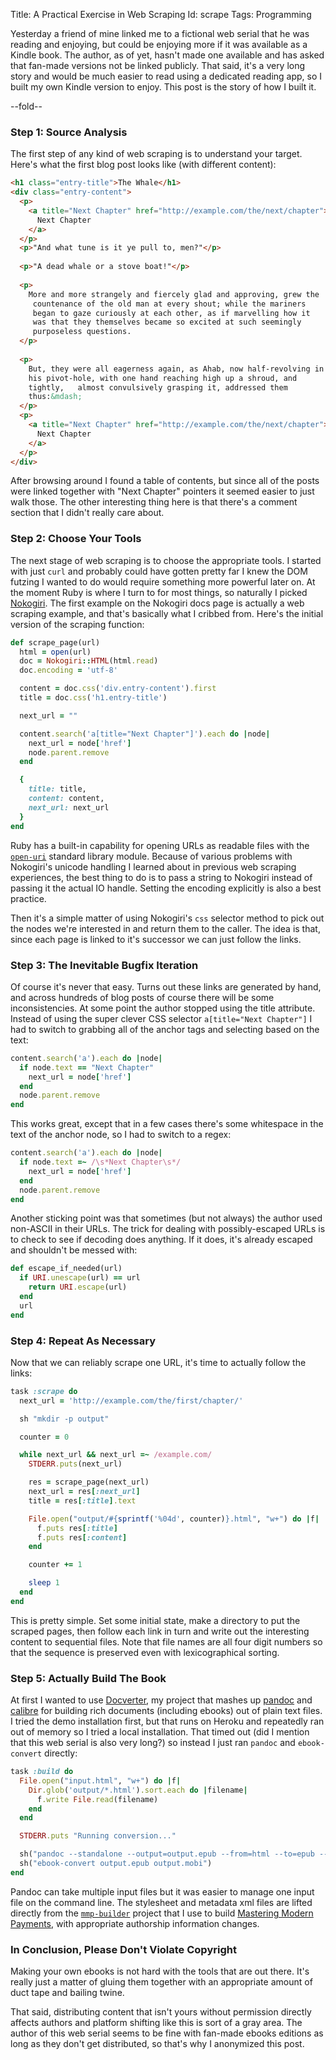 Title: A Practical Exercise in Web Scraping
Id:    scrape
Tags:  Programming

Yesterday a friend of mine linked me to a fictional web serial that he was reading and enjoying, but could be enjoying more if it was available as a Kindle book. The author, as of yet, hasn't made one available and has asked that fan-made versions not be linked publicly. 
That said, it's a very long story and would be much easier to read using a dedicated reading app, so I built my own Kindle version to enjoy. This post is the story of how I built it.

--fold--

### Step 1: Source Analysis

The first step of any kind of web scraping is to understand your target. Here's what the first blog post looks like (with different content):

```html
<h1 class="entry-title">The Whale</h1>
<div class="entry-content">
  <p>
    <a title="Next Chapter" href="http://example.com/the/next/chapter">
      Next Chapter
    </a>
  </p>
  <p>"And what tune is it ye pull to, men?"</p>
  
  <p>"A dead whale or a stove boat!"</p>
  
  <p>
    More and more strangely and fiercely glad and approving, grew the
     countenance of the old man at every shout; while the mariners
     began to gaze curiously at each other, as if marvelling how it
     was that they themselves became so excited at such seemingly
     purposeless questions.
  </p>
  
  <p>
    But, they were all eagerness again, as Ahab, now half-revolving in
    his pivot-hole, with one hand reaching high up a shroud, and
    tightly,   almost convulsively grasping it, addressed them
    thus:&mdash;
  </p>
  <p>
    <a title="Next Chapter" href="http://example.com/the/next/chapter">
      Next Chapter
    </a>
  </p>
</div>
```

After browsing around I found a table of contents, but since all of the posts were linked together with "Next Chapter" pointers it seemed easier to just walk those. The other interesting thing here is that there's a comment section that I didn't really care about.

### Step 2: Choose Your Tools

The next stage of web scraping is to choose the appropriate tools. I started with just `curl` and probably could have gotten pretty far I knew the DOM futzing I wanted to do would require something more powerful later on. At the moment Ruby is where I turn to for most things, so naturally I picked [Nokogiri](http://nokogiri.org/). The first example on the Nokogiri docs page is actually a web scraping example, and that's basically what I cribbed from. Here's the initial version of the scraping function:

```ruby
def scrape_page(url)
  html = open(url)
  doc = Nokogiri::HTML(html.read)
  doc.encoding = 'utf-8'

  content = doc.css('div.entry-content').first
  title = doc.css('h1.entry-title')

  next_url = ""

  content.search('a[title="Next Chapter"]').each do |node|
    next_url = node['href']
    node.parent.remove
  end

  {
    title: title,
    content: content,
    next_url: next_url
  }
end
```

Ruby has a built-in capability for opening URLs as readable files with the [`open-uri`](http://ruby-doc.org/stdlib-2.0.0/libdoc/open-uri/rdoc/OpenURI.html) standard library module. Because of various problems with Nokogiri's unicode handling I learned about in previous web scraping experiences, the best thing to do is to pass a string to Nokogiri instead of passing it the actual IO handle. Setting the encoding explicitly is also a best practice.

Then it's a simple matter of using Nokogiri's `css` selector method to pick out the nodes we're interested in and return them to the caller. The idea is that, since each page is linked to it's successor we can just follow the links.

### Step 3: The Inevitable Bugfix Iteration

Of course it's never that easy. Turns out these links are generated by hand, and across hundreds of blog posts of course there will be some inconsistencies. At some point the author stopped using the title attribute. Instead of using the super clever CSS selector `a[title="Next Chapter"]` I had to switch to grabbing all of the anchor tags and selecting based on the text:

```ruby
content.search('a').each do |node|
  if node.text == "Next Chapter"
    next_url = node['href']
  end
  node.parent.remove
end
```

This works great, except that in a few cases there's some whitespace in the text of the anchor node, so I had to switch to a regex:

```ruby
content.search('a').each do |node|
  if node.text =~ /\s*Next Chapter\s*/
    next_url = node['href']
  end
  node.parent.remove
end
```

Another sticking point was that sometimes (but not always) the author used non-ASCII in their URLs. The trick for dealing with possibly-escaped URLs is to check to see if decoding does anything. If it does, it's already escaped and shouldn't be messed with:

```ruby
def escape_if_needed(url)
  if URI.unescape(url) == url
    return URI.escape(url)
  end
  url
end
```

### Step 4: Repeat As Necessary

Now that we can reliably scrape one URL, it's time to actually follow the links:

```ruby
task :scrape do
  next_url = 'http://example.com/the/first/chapter/'

  sh "mkdir -p output"

  counter = 0

  while next_url && next_url =~ /example.com/
    STDERR.puts(next_url)

    res = scrape_page(next_url)
    next_url = res[:next_url]
    title = res[:title].text

    File.open("output/#{sprintf('%04d', counter)}.html", "w+") do |f|
      f.puts res[:title]
      f.puts res[:content]
    end

    counter += 1

    sleep 1
  end
end
```

This is pretty simple. Set some initial state, make a directory to put the scraped pages, then follow each link in turn and write out the interesting content to sequential files. Note that file names are all four digit numbers so that the sequence is preserved even with lexicographical sorting.

### Step 5: Actually Build The Book

At first I wanted to use [Docverter](http://www.docverter.com), my project that mashes up [pandoc](http://johnmacfarlane.net/pandoc/) and [calibre](http://calibre-ebook.com/) for building rich documents (including ebooks) out of plain text files. I tried the demo installation first, but that runs on Heroku and repeatedly ran out of memory so I tried a local installation. That timed out (did I mention that this web serial is also very long?) so instead I just ran `pandoc` and `ebook-convert` directly:

```ruby
task :build do
  File.open("input.html", "w+") do |f|
    Dir.glob('output/*.html').sort.each do |filename|
      f.write File.read(filename)
    end
  end

  STDERR.puts "Running conversion..."

  sh("pandoc --standalone --output=output.epub --from=html --to=epub --epub-metadata=metadata.xml --epub-stylesheet=epub_stylesheet.css input.html")
  sh("ebook-convert output.epub output.mobi")
end
```

Pandoc can take multiple input files but it was easier to manage one input file on the command line. The stylesheet and metadata xml files are lifted directly from the [`mmp-builder`](https://github.com/peterkeen/mmp-builder) project that I use to build [Mastering Modern Payments](https://www.petekeen.net/mastering-modern-payments), with appropriate authorship information changes.

### In Conclusion, Please Don't Violate Copyright

Making your own ebooks is not hard with the tools that are out there. It's really just a matter of gluing them together with an appropriate amount of duct tape and bailing twine.

That said, distributing content that isn't yours without permission directly affects authors and platform shifting like this is sort of a gray area. The author of this web serial seems to be fine with fan-made ebooks editions as long as they don't get distributed, so that's why I anonymized this post.
